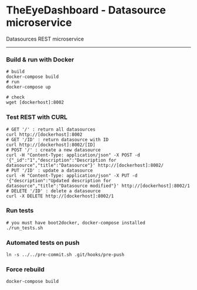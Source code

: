 # TheEyeDashboard - Datasource microservice

Datasources REST microservice

---

### Build & run with Docker
```shell
# build
docker-compose build
# run
docker-compose up
```
```shell
# check
wget [dockerhost]:8002
```

### Test REST with CURL
```shell
# GET '/' : return all datasources
curl http://[dockerhost]:8002
# GET '/ID' : return datasource with ID
curl http://[dockerhost]:8002/[ID]
# POST '/' : create a new datasource
curl -H "Content-Type: application/json" -X POST -d '{"_id":"1","description":"Description for datasource","title":"Datasource"}' http://[dockerhost]:8002/
# PUT '/ID' : update a datasource
curl -H "Content-Type: application/json" -X PUT -d '{"description":"Updated description for datasource","title":"Datasource modified"}' http://[dockerhost]:8002/1
# DELETE '/ID' : delete a datasource
curl -X DELETE http://[dockerhost]:8002/1
```

### Run tests
```shell
# you must have boot2docker, docker-compose installed
./run_tests.sh
```

### Automated tests on push
```shell
ln -s ../../pre-commit.sh .git/hooks/pre-push
```

### Force rebuild
```shell
docker-compose build
```
